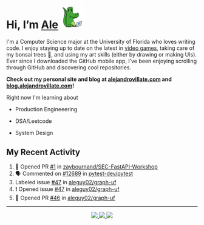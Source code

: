 <!---
Credit to @wei and @AlexanderWangY for inspiration
--->

<p>
  <h1>
    Hi, I’m <a href="https://github.com/aleguy02">Ale</a>
    <img src="public/images/gator.png" width="60">
  </h1>
<p/>

I'm a Computer Science major at the University of Florida who loves writing code.
I enjoy staying up to date on the latest in <a href="https://www.youtube.com/c/SkillUp" target="_blank">video games</a>, 
taking care of my bonsai trees 🌱, 
and using my art skills (either by drawing or making UIs).
Ever since I downloaded the GitHub mobile app, I’ve been enjoying scrolling through GitHub and discovering cool repositories.

**Check out my personal site and blog at [alejandrovillate.com](https://alejandrovillate.com) and [blog.alejandrovillate.com](https://blog.alejandrovillate.com)!**


Right now I'm learning about
- Production Engineeering
- DSA/Leetcode
- System Design

  <!--- TODO: add button to follow profile here --->

<h2>My Recent Activity</h2>

<!--START_SECTION:activity-->
1. 💪 Opened PR [#1](undefined) in [zaybournand/SEC-FastAPI-Workshop](https://github.com/zaybournand/SEC-FastAPI-Workshop)
2. 🗣 Commented on [#12689](https://github.com/pytest-dev/pytest/issues/12689#issuecomment-3264090147) in [pytest-dev/pytest](https://github.com/pytest-dev/pytest)
3.  Labeled issue [#47](https://github.com/aleguy02/graph-uf/issues/47) in [aleguy02/graph-uf](https://github.com/aleguy02/graph-uf)
4. ❗ Opened issue [#47](https://github.com/aleguy02/graph-uf/issues/47) in [aleguy02/graph-uf](https://github.com/aleguy02/graph-uf)
5. 💪 Opened PR [#46](undefined) in [aleguy02/graph-uf](https://github.com/aleguy02/graph-uf)
<!--END_SECTION:activity-->


-----
<p align="center">
  <a href="https://github.com/aleguy02">
    <img src="https://img.shields.io/badge/github-@aleguy02-211F1F?logo=github&logoColor=white&style=flat-square" />
  </a>
  <a href="https://www.linkedin.com/in/alejandrovillate1/">
    <img src="https://img.shields.io/badge/linkedin-Alejandro_Villate-0072B1?logo=linkedin&style=flat-square" />
  </a>
  <a href="https://www.alejandrovillate.com">
    <img src="https://img.shields.io/badge/me-327d47" />
  </a>
</p>
